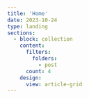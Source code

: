```yaml
---
title: 'Home'
date: 2023-10-24
type: landing
sections:
  - block: collection
    content:
      filters:
        folders:
          - post
      count: 4
    design:
      view: article-grid
---
```

